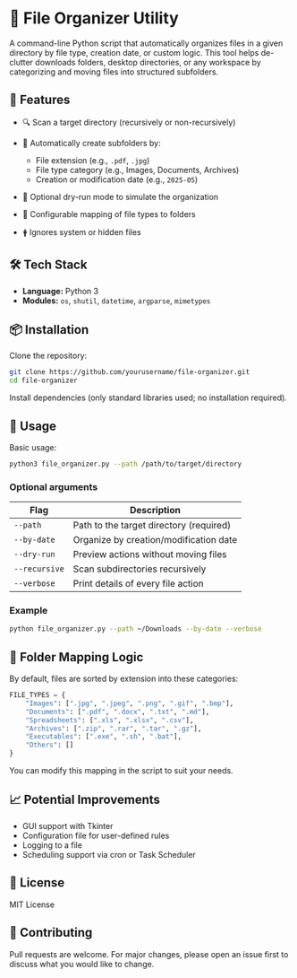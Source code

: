 # 📂 File Organizer Utility

A command-line Python script that automatically organizes files in a given directory
by file type, creation date, or custom logic. This tool helps de-clutter downloads
folders, desktop directories, or any workspace by categorizing and moving files into
structured subfolders.

## 🚀 Features

- 🔍 Scan a target directory (recursively or non-recursively)
- 📁 Automatically create subfolders by:

  - File extension (e.g., `.pdf`, `.jpg`)
  - File type category (e.g., Images, Documents, Archives)
  - Creation or modification date (e.g., `2025-05`)

- 🔄 Optional dry-run mode to simulate the organization
- 🧠 Configurable mapping of file types to folders
- 🛉 Ignores system or hidden files

## 🛠️ Tech Stack

- **Language:** Python 3
- **Modules:** `os`, `shutil`, `datetime`, `argparse`, `mimetypes`

## 📦 Installation

Clone the repository:

```bash
git clone https://github.com/yourusername/file-organizer.git
cd file-organizer
```

Install dependencies (only standard libraries used; no installation required).

## 🧪 Usage

Basic usage:

```bash
python3 file_organizer.py --path /path/to/target/directory
```

### Optional arguments

| Flag          | Description                             |
| ------------- | --------------------------------------- |
| `--path`      | Path to the target directory (required) |
| `--by-date`   | Organize by creation/modification date  |
| `--dry-run`   | Preview actions without moving files    |
| `--recursive` | Scan subdirectories recursively         |
| `--verbose`   | Print details of every file action      |

### Example

```bash
python file_organizer.py --path ~/Downloads --by-date --verbose
```

## 📂 Folder Mapping Logic

By default, files are sorted by extension into these categories:

```python
FILE_TYPES = {
    "Images": [".jpg", ".jpeg", ".png", ".gif", ".bmp"],
    "Documents": [".pdf", ".docx", ".txt", ".md"],
    "Spreadsheets": [".xls", ".xlsx", ".csv"],
    "Archives": [".zip", ".rar", ".tar", ".gz"],
    "Executables": [".exe", ".sh", ".bat"],
    "Others": []
}
```

You can modify this mapping in the script to suit your needs.

## 📈 Potential Improvements

- GUI support with Tkinter
- Configuration file for user-defined rules
- Logging to a file
- Scheduling support via cron or Task Scheduler

## 📄 License

MIT License

## 🤝 Contributing

Pull requests are welcome. For major changes, please open an issue first to
discuss what you would like to change.
